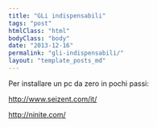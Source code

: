 ```yaml
---
title: "GLi indispensabili"
tags: "post"
htmlClass: "html"
bodyClass: "body"
date: "2013-12-16"
permalink: "gli-indispensabili/"
layout: "template_posts_md"
---
```

<p>Per installare un pc da zero in pochi passi:</p>
<p><a href="http://www.seizent.com/it/">http://www.seizent.com/it/</a></p>
<p><a href="http://ninite.com/">http://ninite.com/</a></p>
